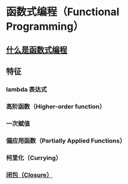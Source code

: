 # 函数式编程（Functional Programming）

## [什么是函数式编程](WhatIs.md)  

## 特征

### lambda 表达式
### 高阶函数（Higher-order function）
### 一次赋值
### 偏应用函数（Partially Applied Functions）
### 柯里化（Currying）
### [闭包（Closure）](Closure/)


